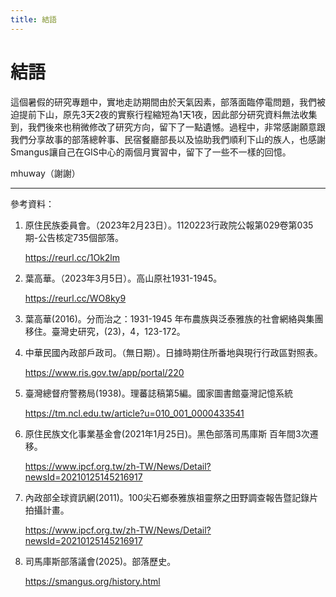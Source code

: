 ```yaml
---
title: 結語
---
```

# 結語

這個暑假的研究專題中，實地走訪期間由於天氣因素，部落面臨停電問題，我們被迫提前下山，原先3天2夜的實察行程縮短為1天1夜，因此部分研究資料無法收集到，我們後來也稍微修改了研究方向，留下了一點遺憾。過程中，非常感謝願意跟我們分享故事的部落總幹事、民宿餐廳部長以及協助我們順利下山的族人，也感謝Smangus讓自己在GIS中心的兩個月實習中，留下了一些不一樣的回憶。 

mhuway（謝謝） 

***

參考資料：

1. 原住民族委員會。（2023年2月23日）。1120223行政院公報第029卷第035期-公告核定735個部落。 

   https://reurl.cc/1Ok2lm

2. 葉高華。（2023年3月5日）。高山原社1931-1945。

   https://reurl.cc/WO8ky9

3. 葉高華(2016)。分而治之：1931-1945 年布農族與泛泰雅族的社會網絡與集團移住。臺灣史研究，(23)，4，123-172。

4. 中華民國內政部戶政司。（無日期）。日據時期住所番地與現行行政區對照表。

   https://www.ris.gov.tw/app/portal/220

5. 臺灣總督府警務局(1938)。理蕃誌稿第5編。國家圖書館臺灣記憶系統

   https://tm.ncl.edu.tw/article?u=010_001_0000433541

6. 原住民族文化事業基金會(2021年1月25日)。黑色部落司馬庫斯 百年間3次遷移。

   https://www.ipcf.org.tw/zh-TW/News/Detail?newsId=20210125145216917

7. 內政部全球資訊網(2011)。100尖石鄉泰雅族祖靈祭之田野調查報告暨記錄片拍攝計畫。

   https://www.ipcf.org.tw/zh-TW/News/Detail?newsId=20210125145216917

8. 司馬庫斯部落議會(2025)。部落歷史。

   https://smangus.org/history.html
